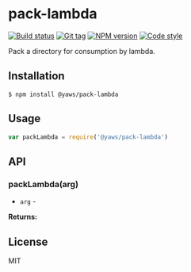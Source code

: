 
# pack-lambda

[![Build status][travis-image]][travis-url]
[![Git tag][git-image]][git-url]
[![NPM version][npm-image]][npm-url]
[![Code style][standard-image]][standard-url]

Pack a directory for consumption by lambda.

## Installation

    $ npm install @yaws/pack-lambda

## Usage

```js
var packLambda = require('@yaws/pack-lambda')

```

## API

### packLambda(arg)

- `arg` -

**Returns:**

## License

MIT

[travis-image]: https://img.shields.io/travis/yaws/pack-lambda.svg?style=flat-square
[travis-url]: https://travis-ci.org/yaws/pack-lambda
[git-image]: https://img.shields.io/github/tag/yaws/pack-lambda.svg
[git-url]: https://github.com/yaws/pack-lambda
[standard-image]: https://img.shields.io/badge/code%20style-standard-brightgreen.svg?style=flat
[standard-url]: https://github.com/feross/standard
[npm-image]: https://img.shields.io/npm/v/@yaws/pack-lambda.svg?style=flat-square
[npm-url]: https://npmjs.org/package/@yaws/pack-lambda
